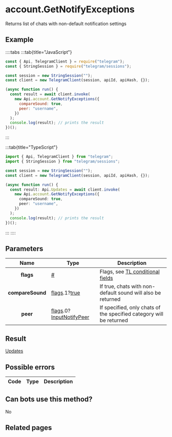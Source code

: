 # account.GetNotifyExceptions

Returns list of chats with non-default notification settings

## Example

::::tabs
:::tab{title="JavaScript"}

```js
const { Api, TelegramClient } = require("telegram");
const { StringSession } = require("telegram/sessions");

const session = new StringSession("");
const client = new TelegramClient(session, apiId, apiHash, {});

(async function run() {
  const result = await client.invoke(
    new Api.account.GetNotifyExceptions({
      compareSound: true,
      peer: "username",
    })
  );
  console.log(result); // prints the result
})();
```

:::

:::tab{title="TypeScript"}

```ts
import { Api, TelegramClient } from "telegram";
import { StringSession } from "telegram/sessions";

const session = new StringSession("");
const client = new TelegramClient(session, apiId, apiHash, {});

(async function run() {
  const result: Api.Updates = await client.invoke(
    new Api.account.GetNotifyExceptions({
      compareSound: true,
      peer: "username",
    })
  );
  console.log(result); // prints the result
})();
```

:::
::::

## Parameters

|       Name       | Type                                                                                                                                             | Description                                                                                             |
| :--------------: | ------------------------------------------------------------------------------------------------------------------------------------------------ | ------------------------------------------------------------------------------------------------------- |
|    **flags**     | [#](https://core.telegram.org/type/%23)                                                                                                          | Flags, see [TL conditional fields](https://core.telegram.org/mtproto/TL-combinators#conditional-fields) |
| **compareSound** | [flags](https://core.telegram.org/mtproto/TL-combinators#conditional-fields).1?[true](https://core.telegram.org/constructor/true)                | If true, chats with non-default sound will also be returned                                             |
|     **peer**     | [flags](https://core.telegram.org/mtproto/TL-combinators#conditional-fields).0?[InputNotifyPeer](https://core.telegram.org/type/InputNotifyPeer) | If specified, only chats of the specified category will be returned                                     |

## Result

[Updates](https://core.telegram.org/type/Updates)

## Possible errors

| Code | Type | Description |
| :--: | ---- | ----------- |

## Can bots use this method?

No

## Related pages
